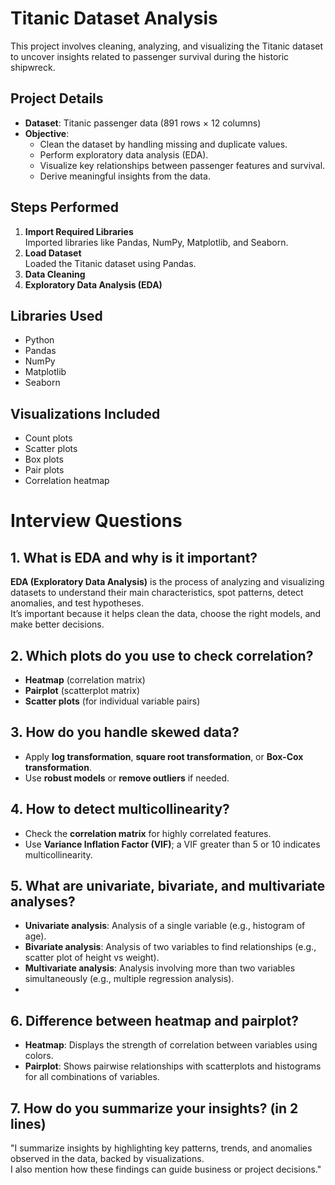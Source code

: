 # Titanic Dataset Analysis 

This project involves cleaning, analyzing, and visualizing the Titanic dataset to uncover insights related to passenger survival during the historic shipwreck.

##  Project Details

- **Dataset**: Titanic passenger data (891 rows × 12 columns)
- **Objective**: 
  - Clean the dataset by handling missing and duplicate values.
  - Perform exploratory data analysis (EDA).
  - Visualize key relationships between passenger features and survival.
  - Derive meaningful insights from the data.

##  Steps Performed

1. **Import Required Libraries**  
   Imported libraries like Pandas, NumPy, Matplotlib, and Seaborn.
2. **Load Dataset**  
   Loaded the Titanic dataset using Pandas.
3. **Data Cleaning**  
4. **Exploratory Data Analysis (EDA)**  
 
##  Libraries Used

- Python
- Pandas
- NumPy
- Matplotlib
- Seaborn

##  Visualizations Included

- Count plots
- Scatter plots
- Box plots
- Pair plots
- Correlation heatmap

# Interview Questions

## 1. What is EDA and why is it important?

**EDA (Exploratory Data Analysis)** is the process of analyzing and visualizing datasets to understand their main characteristics, spot patterns, detect anomalies, and test hypotheses.  
It’s important because it helps clean the data, choose the right models, and make better decisions.

## 2. Which plots do you use to check correlation?

- **Heatmap** (correlation matrix)
- **Pairplot** (scatterplot matrix)
- **Scatter plots** (for individual variable pairs)

## 3. How do you handle skewed data?

- Apply **log transformation**, **square root transformation**, or **Box-Cox transformation**.
- Use **robust models** or **remove outliers** if needed.

## 4. How to detect multicollinearity?

- Check the **correlation matrix** for highly correlated features.
- Use **Variance Inflation Factor (VIF)**; a VIF greater than 5 or 10 indicates multicollinearity.

## 5. What are univariate, bivariate, and multivariate analyses?

- **Univariate analysis**: Analysis of a single variable (e.g., histogram of age).
- **Bivariate analysis**: Analysis of two variables to find relationships (e.g., scatter plot of height vs weight).
- **Multivariate analysis**: Analysis involving more than two variables simultaneously (e.g., multiple regression analysis).
- 
## 6. Difference between heatmap and pairplot?

- **Heatmap**: Displays the strength of correlation between variables using colors.
- **Pairplot**: Shows pairwise relationships with scatterplots and histograms for all combinations of variables.                                                                                      

## 7. How do you summarize your insights? (in 2 lines)

"I summarize insights by highlighting key patterns, trends, and anomalies observed in the data, backed by visualizations.  
I also mention how these findings can guide business or project decisions."
